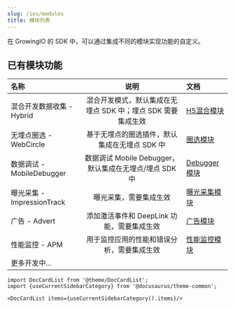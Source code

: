 ```yaml
---
slug: /ios/modules
title: 模块列表
---
```


在 GrowingIO 的 SDK 中，可以通过集成不同的模块实现功能的自定义。

## 已有模块功能


| 名称                      |                             说明                             | 文档                                                         |
| :------------------------ | :----------------------------------------------------------: | :----------------------------------------------------------- |
| 混合开发数据收集 - Hybrid | 混合开发模式，默认集成在无埋点 SDK 中；埋点 SDK 需要集成生效 | [H5混合模块](/docs/ios/modules/Hybrid%20Module)    |
| 无埋点圈选 - WebCircle      |         基于无埋点的圈选插件，默认集成在无埋点 SDK 中          | [圈选模块](/docs/ios/modules/WebCircle%20Module)       |
| 数据调试 - MobileDebugger       |         数据调试 Mobile Debugger，默认集成在无埋点/埋点 SDK 中         | [Debugger 模块](/docs/ios/modules/MobileDebugger%20Module) |
| 曝光采集 - ImpressionTrack   |         曝光采集，需要集成生效         | [曝光采集模块](/docs/ios/modules/ImpressionTrack%20Module) |
| 广告 - Advert             |           添加激活事件和 DeepLink 功能，需要集成生效           | [广告模块](/docs/ios/modules/Advert%20Module)        |
| 性能监控 - APM            |          用于监控应用的性能和错误分析，需要集成生效          | [性能监控模块](/docs/ios/modules/APM%20Module)     |
| 更多开发中...           |                                                              |                                                              |


```mdx-code-block
import DocCardList from '@theme/DocCardList';
import {useCurrentSidebarCategory} from '@docusaurus/theme-common';

<DocCardList items={useCurrentSidebarCategory().items}/>
```
